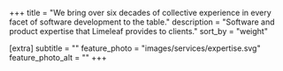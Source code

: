 +++
title = "We bring over six decades of collective experience in every facet of software development to the table."
description = "Software and product expertise that Limeleaf provides to clients."
sort_by = "weight"

[extra]
subtitle = ""
feature_photo = "images/services/expertise.svg"
feature_photo_alt = ""
+++
